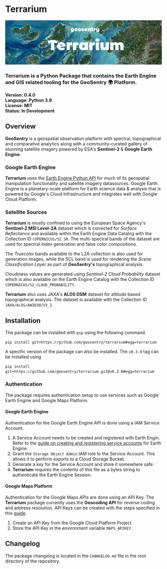 # Terrarium
![Banner](banner.jpg)

### **Terrarium** is a Python Package that contains the **Earth Engine** and **GIS** related tooling for the **GeoSentry** 🌍 Platform.

**Version: 0.4.0**  
**Language: Python 3.9**  
**License: MIT**  
**Status: In Development**  

## Overview
**GeoSentry** is a geospatial observation platform with spectral, topographical and comparative analytics along with a community-curated gallery of stunning satellite imagery powered by ESA's **Sentinel-2** & **Google Earth Engine**.

### Google Earth Engine
**Terrarium** uses the [Earth Engine Python API](https://github.com/google/earthengine-api) for much of its geospatial manipulation functionality and satellite imagery datasources. Google Earth Engine is a planetary-scale platform for Earth science data & analysis that is powered by Google's Cloud Infrastructure and integrates well with Google Cloud Platform.

### Satellite Sources
**Terrarium** is mostly confined to using the European Space Agency's **Sentinel-2 MSI Level-2A** dataset which is corrected for *Surface Reflectance* and available within the Earth Engine Data Catalog with the Collection ID ``COPERNICUS/S2_SR``. The multi-spectral bands of the dataset are used for spectral index generation and false color compositions.  

The *Truecolor* bands available to the L2A collection is also used for generation images, while the SCL band is used for rendering the *Scene Classification Layer* as part of **GeoSentry's** topographical analysis.

Cloudiness values are generated using *Sentinel-2 Cloud Probability* dataset which is also available on the Earth Engine Catalog with the Collection ID ``COPERNICUS/S2_CLOUD_PROBABILITY``.

**Terrarium** also uses JAXA's **ALOS DSM** dataset for altitude based topographical analysis. The dataset is available with the Collection ID ``JAXA/ALOS/AW3D30/V3_2``.


## Installation
The package can be installed with ``pip`` using the following command.
```shell
pip install git+https://github.com/geosentry/terrarium#egg=terrarium
```

A specific version of the package can also be installed. The ``v0.3.0`` tag can be installed using
```shell
pip install git+https://github.com/geosentry/terrarium.git@v0.3.0#egg=terrarium
```
### Authentication
The package requires authentication setup to use services such as Google Earth Engine and Google Maps Platform.

#### Google Earth Engine
Authentication for the Google Earth Engine API is done using a IAM Service Account.

1. A Service Account needs to be created and registered with Earth Engin. Refer to the [guide on creating and registering service accounts](https://developers.google.com/earth-engine/guides/service_account) for Earth Engine. 
2. Grant the ``Storage Object Admin`` IAM role to the Service Account. This allows it to perform exports to a Cloud Storage Bucket.
3. Generate a key for the Service Account and store it somewhere safe.
4. **Terrarium** requires the contents of this file as a bytes string to authenticate the Earth Engine Session.

#### Google Maps Platform
Authentication for the Google Maps APIs are done using an API Key. The **Terrarium** package currently uses the **Geocoding API** for reverse coding and address resolution. API Keys can be created with the steps specified in this [guide](https://developers.google.com/maps/gmp-get-started#create-project).

1. Create an API Key from the Google Cloud Platform Project
2. Store the API Key in the environment variable ``MAPS_APIKEY``.

## Changelog
The package changelog is located in the ``CHANGELOG.md`` file in the root directory of the repository.
